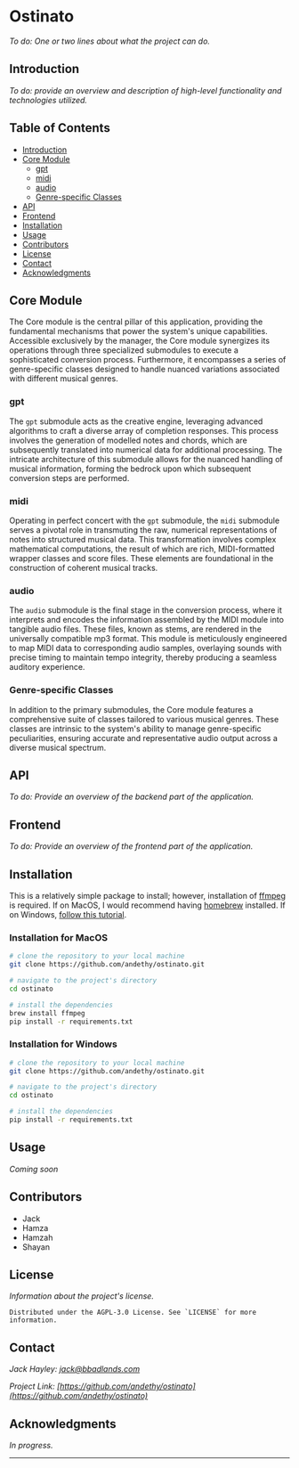 # Ostinato

_To do: One or two lines about what the project can do._

## Introduction

_To do: provide an overview and description of high-level functionality and technologies utilized._

## Table of Contents

- [Introduction](#introduction)
- [Core Module](#core-module)
  - [gpt](#gpt)
  - [midi](#midi)
  - [audio](#audio)
  - [Genre-specific Classes](#genre-specific-classes)
- [API](#api)
- [Frontend](#frontend)
- [Installation](#installation)
- [Usage](#usage)
- [Contributors](#contributors)
- [License](#license)
- [Contact](#contact)
- [Acknowledgments](#acknowledgments)

## Core Module

The Core module is the central pillar of this application, providing the fundamental mechanisms that power the system's unique capabilities. Accessible exclusively by the manager, the Core module synergizes its operations through three specialized submodules to execute a sophisticated conversion process. Furthermore, it encompasses a series of genre-specific classes designed to handle nuanced variations associated with different musical genres.

### gpt

The `gpt` submodule acts as the creative engine, leveraging advanced algorithms to craft a diverse array of completion responses. This process involves the generation of modelled notes and chords, which are subsequently translated into numerical data for additional processing. The intricate architecture of this submodule allows for the nuanced handling of musical information, forming the bedrock upon which subsequent conversion steps are performed.

### midi

Operating in perfect concert with the `gpt` submodule, the `midi` submodule serves a pivotal role in transmuting the raw, numerical representations of notes into structured musical data. This transformation involves complex mathematical computations, the result of which are rich, MIDI-formatted wrapper classes and score files. These elements are foundational in the construction of coherent musical tracks.

### audio

The `audio` submodule is the final stage in the conversion process, where it interprets and encodes the information assembled by the MIDI module into tangible audio files. These files, known as stems, are rendered in the universally compatible mp3 format. This module is meticulously engineered to map MIDI data to corresponding audio samples, overlaying sounds with precise timing to maintain tempo integrity, thereby producing a seamless auditory experience.

### Genre-specific Classes

In addition to the primary submodules, the Core module features a comprehensive suite of classes tailored to various musical genres. These classes are intrinsic to the system's ability to manage genre-specific peculiarities, ensuring accurate and representative audio output across a diverse musical spectrum.

## API

_To do: Provide an overview of the backend part of the application._

## Frontend

_To do: Provide an overview of the frontend part of the application._

## Installation

This is a relatively simple package to install; however, installation of [ffmpeg](https://ffmpeg.org/) is required. 
If on MacOS, I would recommend having [homebrew](https://brew.sh/) installed.
If on Windows, [follow this tutorial](https://phoenixnap.com/kb/ffmpeg-windows).

### Installation for MacOS
```bash
# clone the repository to your local machine
git clone https://github.com/andethy/ostinato.git

# navigate to the project's directory
cd ostinato

# install the dependencies
brew install ffmpeg
pip install -r requirements.txt
```

### Installation for Windows
```bash
# clone the repository to your local machine
git clone https://github.com/andethy/ostinato.git

# navigate to the project's directory
cd ostinato

# install the dependencies
pip install -r requirements.txt
```

## Usage

_Coming soon_

## Contributors

- Jack
- Hamza
- Hamzah
- Shayan

## License

_Information about the project's license._

```plaintext
Distributed under the AGPL-3.0 License. See `LICENSE` for more information.
```

## Contact

_Jack Hayley: [jack@bbadlands.com](mailto:jack@bbadlands.com)_

_Project Link: [https://github.com/andethy/ostinato](https://github.com/andethy/ostinato)_

## Acknowledgments

_In progress._

---

